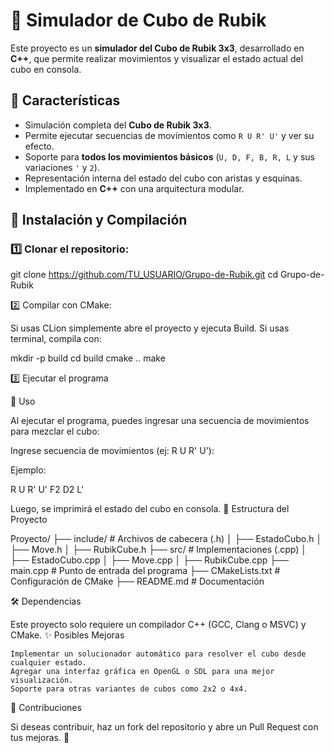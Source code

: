 # 🧩 Simulador de Cubo de Rubik

Este proyecto es un **simulador del Cubo de Rubik 3x3**, desarrollado en **C++**, que permite realizar movimientos y visualizar el estado actual del cubo en consola.

## 📌 Características
- Simulación completa del **Cubo de Rubik 3x3**.
- Permite ejecutar secuencias de movimientos como `R U R' U'` y ver su efecto.
- Soporte para **todos los movimientos básicos** (`U, D, F, B, R, L` y sus variaciones `'` y `2`).
- Representación interna del estado del cubo con aristas y esquinas.
- Implementado en **C++** con una arquitectura modular.

## 🚀 Instalación y Compilación

### 1️⃣ Clonar el repositorio:

git clone https://github.com/TU_USUARIO/Grupo-de-Rubik.git
cd Grupo-de-Rubik

2️⃣ Compilar con CMake:

Si usas CLion simplemente abre el proyecto y ejecuta Build.
Si usas terminal, compila con:

mkdir -p build
cd build
cmake ..
make

3️⃣ Ejecutar el programa

📖 Uso

Al ejecutar el programa, puedes ingresar una secuencia de movimientos para mezclar el cubo:

Ingrese secuencia de movimientos (ej: R U R' U'):

Ejemplo:

R U R' U' F2 D2 L'

Luego, se imprimirá el estado del cubo en consola.
📂 Estructura del Proyecto

Proyecto/
 ├── include/              # Archivos de cabecera (.h)
 │    ├── EstadoCubo.h
 │    ├── Move.h
 │    ├── RubikCube.h
 ├── src/                  # Implementaciones (.cpp)
 │    ├── EstadoCubo.cpp
 │    ├── Move.cpp
 │    ├── RubikCube.cpp
 ├── main.cpp              # Punto de entrada del programa
 ├── CMakeLists.txt        # Configuración de CMake
 ├── README.md             # Documentación

🛠 Dependencias

Este proyecto solo requiere un compilador C++ (GCC, Clang o MSVC) y CMake.
✨ Posibles Mejoras

    Implementar un solucionador automático para resolver el cubo desde cualquier estado.
    Agregar una interfaz gráfica en OpenGL o SDL para una mejor visualización.
    Soporte para otras variantes de cubos como 2x2 o 4x4.

🤝 Contribuciones

Si deseas contribuir, haz un fork del repositorio y abre un Pull Request con tus mejoras. 🚀
